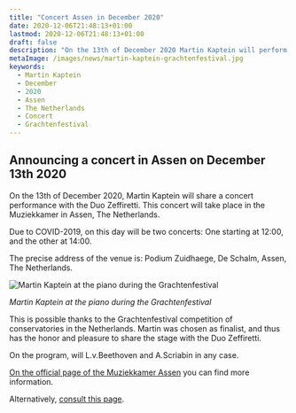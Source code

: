 ```yaml
---
title: "Concert Assen in December 2020"
date: 2020-12-06T21:48:13+01:00
lastmod: 2020-12-06T21:48:13+01:00
draft: false
description: "On the 13th of December 2020 Martin Kaptein will perform a concert together duo Zeffiretti in the Muziekkamer in Assen, The Netherlands. This takes place thanks to the Grachtenfestival opportunity for the finalists of their competition."
metaImage: /images/news/martin-kaptein-grachtenfestival.jpg
keywords:
  - Martin Kaptein
  - December
  - 2020
  - Assen
  - The Netherlands
  - Concert
  - Grachtenfestival
---
```


## Announcing a concert in Assen on December 13th 2020

On the 13th of December 2020, Martin Kaptein will share a concert performance with the Duo Zeffiretti.
This concert will take place in the Muziekkamer in Assen, The Netherlands.

Due to COVID-2019, on this day will be two concerts: One starting at 12:00, and the other at 14:00.

The precise address of the venue is: Podium Zuidhaege, De Schalm, Assen, The Netherlands.

![Martin Kaptein at the piano during the Grachtenfestival](/images/news/martin-kaptein-grachtenfestival.jpg)

*Martin Kaptein at the piano during the Grachtenfestival*

This is possible thanks to the Grachtenfestival competition of conservatories in the Netherlands.
Martin was chosen as finalist, and thus has the honor and pleasure to share the stage with the Duo Zeffiretti.

On the program, will L.v.Beethoven and A.Scriabin in any case.

[On the official page of the Muziekkamer Assen](https://www.podiumzuidhaege.nl/evenement/muziekkamer-duo-zeffiretti-barokaria-martin-kaptein-piano/20040) you can find more information.

Alternatively, [consult this page](https://muziekkamer.nl/2017/01/06/duo-zeffiretti-barokaria-martin-kaptein-piano/).

